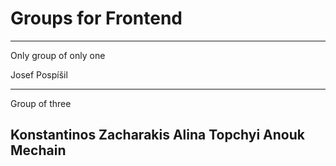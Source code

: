 # Groups for Frontend

---

Only group of only one

Josef Pospíšil

---
Group of three

Konstantinos Zacharakis
Alina Topchyi
Anouk Mechain
---
